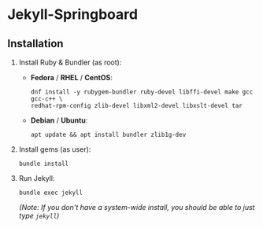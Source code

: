 # Jekyll-Springboard

## Installation

1. Install Ruby & Bundler (as root):

   * **Fedora** / **RHEL** / **CentOS**:
     ```
     dnf install -y rubygem-bundler ruby-devel libffi-devel make gcc gcc-c++ \
     redhat-rpm-config zlib-devel libxml2-devel libxslt-devel tar
     ```
     
   * **Debian** / **Ubuntu**:
     ```
     apt update && apt install bundler zlib1g-dev
     ```


2. Install gems (as user):
   ```
   bundle install
   ```

3. Run Jekyll:
   ```
   bundle exec jekyll
   ```
   
   _(Note: If you don't have a system-wide install, you should be able to just type `jekyll`)_

